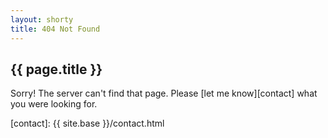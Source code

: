 ```yaml
---
layout: shorty
title: 404 Not Found
---
```

## {{ page.title }}

Sorry! The server can't find that page. Please [let me know][contact] what you were looking for.

[contact]: {{ site.base }}/contact.html
